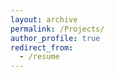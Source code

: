 ```yaml
---
layout: archive
permalink: /Projects/
author_profile: true
redirect_from:
  - /resume
---
```


<!-- 
<embed src="https://c1510.github.io/files/CV.pdf" type="application/pdf" />
-->

